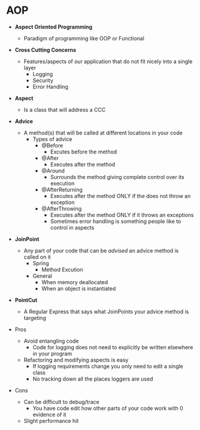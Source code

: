 # AOP
- **Aspect Oriented Programming**
  - Paradigm of programming like OOP or Functional
- **Cross Cutting Concerns**
  - Features/aspects of our application that do not fit nicely into a single layer
    - Logging
    - Security
    - Error Handling
- **Aspect**
  - Is a class that will address a CCC
- **Advice**
  - A method(s) that will be called at different locations in your code
    - Types of advice
      - @Before
        - Excutes before the method
      - @After
        - Executes after the method
      - @Around
        - Surrounds the method giving complete control over its execution
      - @AfterReturning
        - Executes after the method ONLY if the does not throw an exception
      - @AfterThrowing
        - Executes after the method ONLY if it throws an exceptions
        - Sometimes error handling is something people like to control in aspects
- **JoinPoint**
  - Any part of your code that can be *advised* an advice method is called on it
    - Spring
      - Method Excution
    - General
      - When memory deallocated
      - When an object is instantiated
- **PointCut**
  - A Regular Express that says what JoinPoints your advice method is targeting

- Pros
  - Avoid entangling code
    - Code for logging does not need to explicitly be written elsewhere in your program
  - Refactoring and modifying aspects is easy
    - If logging requirements change you only need to edit a single class
    - No tracking down all the places loggers are used
- Cons
  - Can be difficult to debug/trace
    - You have code edit how other parts of your code work with 0 evidence of it
  - Slight performance hit

